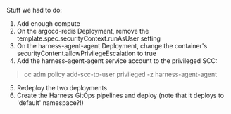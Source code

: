 Stuff we had to do:

1) Add enough compute
2) On the argocd-redis Deployment, remove the template.spec.securityContext.runAsUser setting
3) On the harness-agent-agent Deployment, change the container's securityContent.allowPrivilegeEscalation to true
4) Add the harness-agent-agent service account to the privileged SCC:

> oc adm policy add-scc-to-user privileged -z harness-agent-agent

5) Redeploy the two deployments
6) Create the Harness GitOps pipelines and deploy (note that it deploys to 'default' namespace?!)
